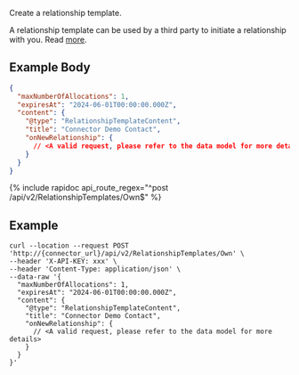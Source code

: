 Create a relationship template.

A relationship template can be used by a third party to initiate a relationship with you.
Read [more](/integrate/data-model-overview#relationshiptemplate).

## Example Body

```json
{
  "maxNumberOfAllocations": 1,
  "expiresAt": "2024-06-01T00:00:00.000Z",
  "content": {
    "@type": "RelationshipTemplateContent",
    "title": "Connector Demo Contact",
    "onNewRelationship": {
      // <A valid request, please refer to the data model for more details>
    }
  }
}
```

{% include rapidoc api_route_regex="^post /api/v2/RelationshipTemplates/Own$" %}

## Example 

```shell
curl --location --request POST 'http://{connector_url}/api/v2/RelationshipTemplates/Own' \
--header 'X-API-KEY: xxx' \
--header 'Content-Type: application/json' \
--data-raw '{
  "maxNumberOfAllocations": 1,
  "expiresAt": "2024-06-01T00:00:00.000Z",
  "content": {
    "@type": "RelationshipTemplateContent",
    "title": "Connector Demo Contact",
    "onNewRelationship": {
      // <A valid request, please refer to the data model for more details>
    }
  }
}'
```

